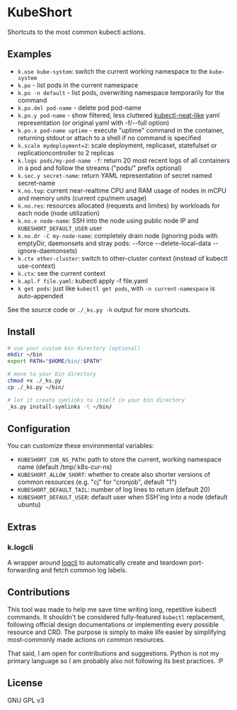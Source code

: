 # KubeShort

Shortcuts to the most common kubectl actions.

## Examples

* `k.use kube-system`: switch the current working namespace to the `kube-system` 
* `k.po` - list pods in the current namespace
* `k.po -n default` - list pods, overwriting namespace temporarily for the command
* `k.po.del pod-name` - delete pod pod-name
* `k.po.y pod-name` - show filtered, less cluttered [kubectl-neat-like](https://github.com/itaysk/kubectl-neat) yaml representation (or original yaml with -f/--full option) 
* `k.po.x pod-name uptime` - execute "uptime" command in the container, returning stdout or attach to a shell if no command is specified
* `k.scale mydeployment=2`: scale deployment, replicaset, statefulset or replicationcontroller to 2 replicas
* `k.logs pods/my-pod-name -f`: return 20 most recent logs of all containers in a pod and follow the streams ("pods/" prefix optional)
* `k.sec.y secret-name`: return YAML representation of secret named secret-name
* `k.no.top`: current near-realtime CPU and RAM usage of nodes in mCPU and memory units (current cpu/mem usage)
* `k.no.res`: resources allocated (requests and limites) by workloads for each node (node utilization)
* `k.no.x node-name`: SSH into the node using public node IP and `KUBESHORT_DEFAULT_USER` user
* `k.no.dr -C my-node-name`: completely drain node (ignoring pods with emptyDir, daemonsets and stray pods: --force --delete-local-data --ignore-daemonsets)
* `k.ctx other-cluster`: switch to other-cluster context (instead of kubectl use-context)
* `k.ctx`: see the current context
* `k.apl.f file.yaml`: kubectl apply -f file.yaml
* `k get pods`: just like `kubectl get pods`, with `-n current-namespace` is auto-appended

See the source code or `./_ks.py -h` output for more shortcuts.

## Install
```sh
# use your custom bin directory (optional)
mkdir ~/bin
export PATH="$HOME/bin/:$PATH"

# move to your bin directory
chmod +x ./_ks.py
cp ./_ks.py ~/bin/

# let it create symlinks to itself in your bin directory
_ks.py install-symlinks -t ~/bin/
```

## Configuration

You can customize these environmental variables:

- `KUBESHORT_CUR_NS_PATH`: path to store the current, working namespace name (default /tmp/.k8s-cur-ns)
- `KUBESHORT_ALLOW_SHORT`: whether to create also shorter versions of common resources (e.g. "cj" for "cronjob", default "1")
- `KUBESHORT_DEFAULT_TAIL`: number of log lines to return (default 20)
- `KUBESHORT_DEFAULT_USER`: default user when SSH'ing into a node (default ubuntu)

## Extras

### k.logcli

A wrapper around [logcli](https://grafana.com/docs/loki/latest/getting-started/logcli/) to automatically create and teardown port-forwarding and fetch common log labels.

## Contributions

This tool was made to help me save time writing long, repetitive kubectl commands.
It shouldn't be considered fully-featured `kubectl` replacement, following official design documentations or implementing every possible resource and CRD.
The purpose is simply to make life easier by simplifying most-commonly made actions on common resources.

That said, I am open for contributions and suggestions.
Python is not my primary language so I am probably also not following its best practices. :P

## License

GNU GPL v3
